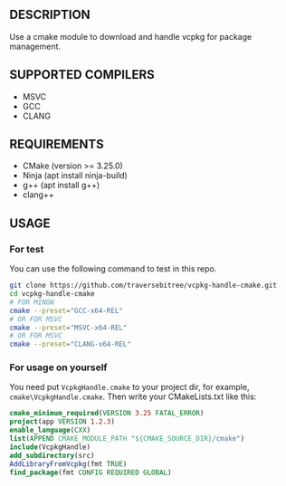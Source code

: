 ## DESCRIPTION
Use a cmake module to download and handle vcpkg for package management.

## SUPPORTED COMPILERS
- MSVC
- GCC
- CLANG

## REQUIREMENTS
- CMake (version >= 3.25.0)
- Ninja (apt install ninja-build)
- g++ (apt install g++)
- clang++

## USAGE
### For test
You can use the following command to test in this repo.
```sh
git clone https://github.com/traversebitree/vcpkg-handle-cmake.git
cd vcpkg-handle-cmake
# FOR MINGW
cmake --preset="GCC-x64-REL"
# OR FOR MSVC
cmake --preset="MSVC-x64-REL"
# OR FOR MSVC
cmake --preset="CLANG-x64-REL"
```

### For usage on yourself
You need put `VcpkgHandle.cmake` to your project dir, for example, `cmake\VcpkgHandle.cmake`. Then write your CMakeLists.txt like this:
```cmake
cmake_minimum_required(VERSION 3.25 FATAL_ERROR)
project(app VERSION 1.2.3)
enable_language(CXX)
list(APPEND CMAKE_MODULE_PATH "${CMAKE_SOURCE_DIR}/cmake")
include(VcpkgHandle)
add_subdirectory(src)
AddLibraryFromVcpkg(fmt TRUE)
find_package(fmt CONFIG REQUIRED GLOBAL)
```

